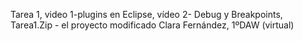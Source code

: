 Tarea 1, video 1-plugins en Eclipse, vídeo 2- Debug y Breakpoints, Tarea1.Zip - el proyecto modificado
Clara Fernández, 1ºDAW (virtual)
